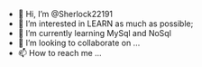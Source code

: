 - 👋 Hi, I’m @Sherlock22191
- 👀 I’m interested in LEARN as much as possible;
- 🌱 I’m currently learning MySql and NoSql
- 💞️ I’m looking to collaborate on ...
- 📫 How to reach me ...

<!---
Sherlock22191/Sherlock22191 is a ✨ special ✨ repository because its `README.md` (this file) appears on your GitHub profile.
You can click the Preview link to take a look at your changes.
--->
